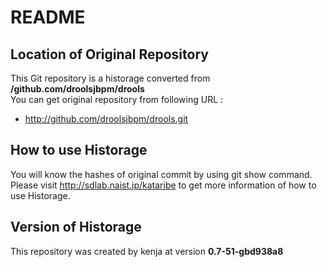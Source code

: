 # README
## Location of Original Repository
This Git repository is a historage converted from **/github.com/droolsjbpm/drools**  
You can get original repository from following URL :

- http://github.com/droolsjbpm/drools.git

## How to use Historage
You will know the hashes of original commit by using git show command.  
Please visit <http://sdlab.naist.jp/kataribe> to get more information of how to use Historage.

## Version of Historage
This repository was created by kenja at version **0.7-51-gbd938a8**
